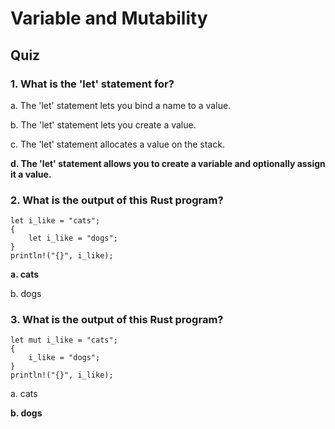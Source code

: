# Variable and Mutability

## Quiz

### 1. What is the 'let' statement for?

a. The 'let' statement lets you bind a name to a value.

b. The 'let' statement lets you create a value.

c. The 'let' statement allocates a value on the stack.

**d. The 'let' statement allows you to create a variable and optionally assign it a value.**

### 2. What is the output of this Rust program?

```
let i_like = "cats";
{
    let i_like = "dogs";
}
println!("{}", i_like);
```

**a. cats**

b. dogs

### 3. What is the output of this Rust program?

```
let mut i_like = "cats";
{
    i_like = "dogs";
}
println!("{}", i_like);
```

a. cats

**b. dogs**
